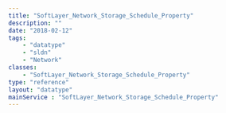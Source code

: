 ```yaml
---
title: "SoftLayer_Network_Storage_Schedule_Property"
description: ""
date: "2018-02-12"
tags:
    - "datatype"
    - "sldn"
    - "Network"
classes:
    - "SoftLayer_Network_Storage_Schedule_Property"
type: "reference"
layout: "datatype"
mainService : "SoftLayer_Network_Storage_Schedule_Property"
---
```

